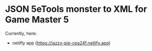 # JSON 5eTools monster to XML for Game Master 5 



Currently, here:

- netifly app (https://jazzy-pie-cea24f.netlify.app)


